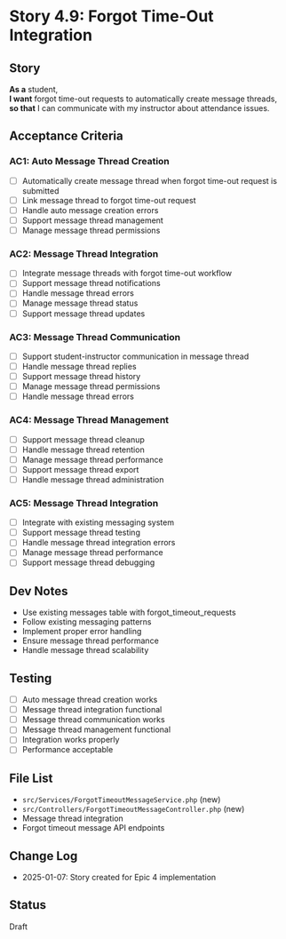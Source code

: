 # Story 4.9: Forgot Time-Out Integration

## Story
**As a** student,  
**I want** forgot time-out requests to automatically create message threads,  
**so that** I can communicate with my instructor about attendance issues.

## Acceptance Criteria

### AC1: Auto Message Thread Creation
- [ ] Automatically create message thread when forgot time-out request is submitted
- [ ] Link message thread to forgot time-out request
- [ ] Handle auto message creation errors
- [ ] Support message thread management
- [ ] Manage message thread permissions

### AC2: Message Thread Integration
- [ ] Integrate message threads with forgot time-out workflow
- [ ] Support message thread notifications
- [ ] Handle message thread errors
- [ ] Manage message thread status
- [ ] Support message thread updates

### AC3: Message Thread Communication
- [ ] Support student-instructor communication in message thread
- [ ] Handle message thread replies
- [ ] Support message thread history
- [ ] Manage message thread permissions
- [ ] Handle message thread errors

### AC4: Message Thread Management
- [ ] Support message thread cleanup
- [ ] Handle message thread retention
- [ ] Manage message thread performance
- [ ] Support message thread export
- [ ] Handle message thread administration

### AC5: Message Thread Integration
- [ ] Integrate with existing messaging system
- [ ] Support message thread testing
- [ ] Handle message thread integration errors
- [ ] Manage message thread performance
- [ ] Support message thread debugging

## Dev Notes
- Use existing messages table with forgot_timeout_requests
- Follow existing messaging patterns
- Implement proper error handling
- Ensure message thread performance
- Handle message thread scalability

## Testing
- [ ] Auto message thread creation works
- [ ] Message thread integration functional
- [ ] Message thread communication works
- [ ] Message thread management functional
- [ ] Integration works properly
- [ ] Performance acceptable

## File List
- `src/Services/ForgotTimeoutMessageService.php` (new)
- `src/Controllers/ForgotTimeoutMessageController.php` (new)
- Message thread integration
- Forgot timeout message API endpoints

## Change Log
- 2025-01-07: Story created for Epic 4 implementation

## Status
Draft

